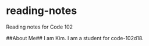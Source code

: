 # reading-notes
Reading notes for Code 102

##About Me## 
I am Kim. I am a student for code-102d18.
